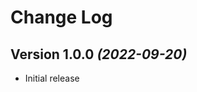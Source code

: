 Change Log
==========

Version 1.0.0 *(2022-09-20)*
----------------------------

* Initial release
